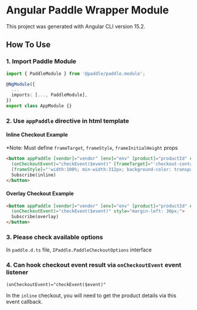 # Angular Paddle Wrapper Module #

This project was generated with Angular CLI version 15.2.

## How To Use ##

### 1. Import Paddle Module ###

```ts
import { PaddleModule } from '@paddle/paddle.module';

@NgModule({
  ...
  imports: [..., PaddleModule],
})
export class AppModule {}
```

### 2. Use `appPaddle` directive in html template ###

#### Inline Checkout Example ####

*Note: Must define `frameTarget`, `frameStyle`, `frameInitialHeight` props

```html
<button appPaddle [vendor]="vendor" [env]="env" [product]="productId" email="test@test.com" [method]="'inline'"
  (onCheckoutEvent)="checkEvent($event)" [frameTarget]="'checkout-container'" [frameInitialHeight]='450'
  [frameStyle]="'width:100%; min-width:312px; background-color: transparent; border: none;'">
  Subscribe(inline)
</button>
```

#### Overlay Checkout Example ####

```html
<button appPaddle [vendor]="vendor" [env]="env" [product]="productId" email="test@test.com" [method]="'overlay'"
  (onCheckoutEvent)="checkEvent($event)" style="margin-left: 30px;">
  Subscribe(overlay)
</button>
```

### 3. Please check available options ####

In `paddle.d.ts` file, `IPaddle.PaddleCheckoutOptions` interface

### 4. Can hook checkout event result via `onCheckoutEvent` event listener ####

`(onCheckoutEvent)="checkEvent($event)"`

In the `inline` checkout, you will need to get the product details via this event callback.
